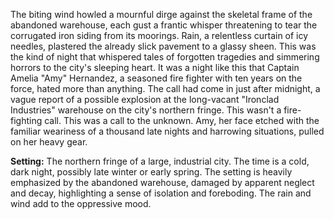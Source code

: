 The biting wind howled a mournful dirge against the skeletal frame of the abandoned warehouse, each gust a frantic whisper threatening to tear the corrugated iron siding from its moorings.  Rain, a relentless curtain of icy needles, plastered the already slick pavement to a glassy sheen.  This was the kind of night that whispered tales of forgotten tragedies and simmering horrors to the city's sleeping heart.  It was a night like this that  Captain Amelia "Amy" Hernandez, a seasoned fire fighter with ten years on the force, hated more than anything.  The call had come in just after midnight, a vague report of a possible explosion at the long-vacant "Ironclad Industries" warehouse on the city's northern fringe.  This wasn't a fire-fighting call.  This was a call to the unknown.  Amy, her face etched with the familiar weariness of a thousand late nights and harrowing situations, pulled on her heavy gear.


**Setting:** The northern fringe of a large, industrial city. The time is a cold, dark night, possibly late winter or early spring.  The setting is heavily emphasized by the abandoned warehouse, damaged by apparent neglect and decay, highlighting a sense of isolation and foreboding. The rain and wind add to the oppressive mood.

